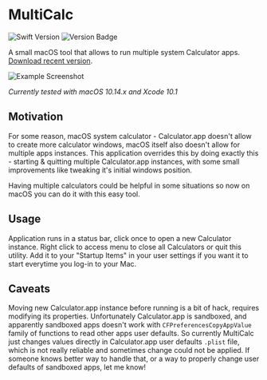 # MultiCalc

![Swift Version](https://img.shields.io/badge/swift-4.2-informational.svg) ![Version Badge](https://img.shields.io/github/release/vashpan/multi-calc.svg)

A small macOS tool that allows to run multiple system Calculator apps. [Download recent version](https://github.com/vashpan/multi-calc/releases/download/1.0.0/MultiCalc.1.0.0.18.zip).

![Example Screenshot](https://github.com/vashpan/multi-calc/raw/master/Documentation/Example%20Screenshot.png)

*Currently tested with macOS 10.14.x and Xcode 10.1*

## Motivation

For some reason, macOS system calculator - Calculator.app doesn't allow to create more calculator windows, macOS itself also doesn't allow for multiple apps instances. This application overrides this by doing exactly this - starting & quitting multiple Calculator.app instances, with some small improvements like tweaking it's initial windows position.

Having multiple calculators could be helpful in some situations so now on macOS you can do it with this easy tool.

## Usage

Application runs in a status bar, click once to open a new Calculator instance. Right click to access menu to close all Calculators or quit this utility. Add it to your "Startup Items" in your user settings if you want it to start everytime you log-in to your Mac.

## Caveats

Moving new Calculator.app instance before running is a bit of hack, requires modifying its properties. Unfortunately Calculator.app is sandboxed, and apparently sandboxed apps doesn't work with `CFPreferencesCopyAppValue` family of functions to read other apps user defaults. So currently MultiCalc just changes values directly in Calculator.app user defaults `.plist` file, which is not really reliable and sometimes change could not be applied. If someone knows better way to handle that, or a way to properly change user defaults of sandboxed apps, let me know! 
